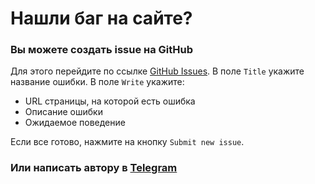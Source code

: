 # Нашли баг на сайте?

### Вы можете создать issue на GitHub

Для этого перейдите по ссылке [GitHub Issues](https://github.com/povetek/bsuir/issues/new). В поле `Title` укажите название ошибки. В поле `Write` укажите:

* URL страницы, на которой есть ошибка
* Описание ошибки
* Ожидаемое поведение

Если все готово, нажмите на кнопку `Submit new issue`.

### Или написать автору в [Telegram](https://t.me/dmitrydutin)

